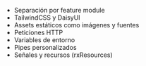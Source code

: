 - Separación por feature module
- TailwindCSS y DaisyUI
- Assets estáticos como imágenes y fuentes
- Peticiones HTTP
- Variables de entorno
- Pipes personalizados
- Señales y recursos (rxResources)
